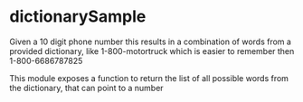 # dictionarySample
Given a 10 digit phone number this results in a combination of words from a provided dictionary,  like 1-800-motortruck which is easier to remember then 1-800-6686787825

This module exposes a function to return the list of all possible words from the dictionary, that can point to a number
